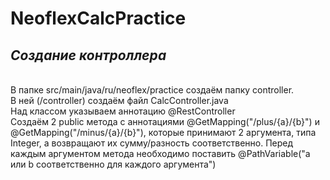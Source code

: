 # NeoflexCalcPractice
## _*Создание контроллера*_
<br>
  В папке src/main/java/ru/neoflex/practice создаём папку controller. <br>
  В ней (/controller) создаём файл CalcController.java <br>
  Над классом указываем аннотацию @RestController <br>
  Создаём 2 public метода с аннотациями @GetMapping("/plus/{a}/{b}")  и @GetMapping("/minus/{a}/{b}"), которые принимают 2 аргумента, типа Integer, а возвращают их сумму/разность соответственно. Перед каждым аргументом метода необходимо поставить @PathVariable("a или b соответственно для каждого аргумента") <br>
  
